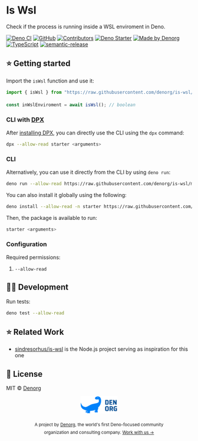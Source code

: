 # Is Wsl

Check if the process is running inside a WSL enviroment in Deno.

[![Deno CI](https://github.com/denorg/is-wsl/workflows/Deno%20CI/badge.svg)](https://github.com/denorg/is-wsl/actions)
[![GitHub](https://img.shields.io/github/license/denorg/is-wsl)](https://github.com/denorg/is-wsl/blob/master/LICENSE)
[![Contributors](https://img.shields.io/github/contributors/denorg/is-wsl)](https://github.com/denorg/is-wsl/graphs/contributors)
[![Deno Starter](https://img.shields.io/badge/deno-starter-brightgreen)](https://denorg.github.io/starter/)
[![Made by Denorg](https://img.shields.io/badge/made%20by-denorg-0082fb)](https://github.com/denorg)
[![TypeScript](https://img.shields.io/badge/types-TypeScript-blue)](https://github.com/denorg/is-wsl)
[![semantic-release](https://img.shields.io/badge/%20%20%F0%9F%93%A6%F0%9F%9A%80-semantic--release-e10079.svg)](https://github.com/semantic-release/semantic-release)

## ⭐ Getting started

Import the `isWsl` function and use it:

```ts
import { isWsl } from "https://raw.githubusercontent.com/denorg/is-wsl/master/mod.ts";

const inWslEnviroment = await isWsl(); // boolean
```

### CLI with [DPX](https://github.com/denorg/dpx)

After [installing DPX](https://github.com/denorg/dpx), you can directly use the CLI using the `dpx` command:

```bash
dpx --allow-read starter <arguments>
```

### CLI

Alternatively, you can use it directly from the CLI by using `deno run`:

```bash
deno run --allow-read https://raw.githubusercontent.com/denorg/is-wsl/master/cli.ts <arguments>
```

You can also install it globally using the following:

```bash
deno install --allow-read -n starter https://raw.githubusercontent.com/denorg/is-wsl/master/cli.ts
```

Then, the package is available to run:

```bash
starter <arguments>
```

### Configuration

Required permissions:

1. `--allow-read`

## 👩‍💻 Development

Run tests:

```bash
deno test --allow-read
```

## ⭐ Related Work

- [sindresorhus/is-wsl](https://github.com/sindresorhus/is-wsl) is the Node.js project serving as inspiration for this one

## 📄 License

MIT © [Denorg](https://den.org.in)

<p align="center">
  <a href="https://den.org.in">
    <img width="100" alt="" src="https://raw.githubusercontent.com/denorg/denorg/master/logo.svg">
  </a>
</p>
<p align="center">
  <sub>A project by <a href="https://den.org.in">Denorg</a>, the world's first Deno-focused community<br>organization and consulting company. <a href="https://den.org.in">Work with us →</a></sub>
</p>
